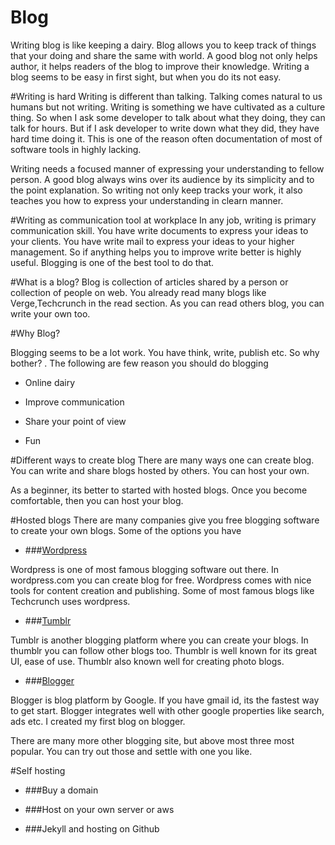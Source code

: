 # Blog

Writing blog is like keeping a dairy. Blog allows you to keep track of things that your doing and share the same with world. A good blog not only helps author, it helps readers of the blog to improve their knowledge. Writing a blog seems to be easy in first sight, but when you do its not easy.

#Writing is hard
Writing is different than talking. Talking comes natural to us humans but not writing. Writing is something we have cultivated as a culture thing. So when I ask some developer to talk about what they doing, they can talk for hours. But if I ask developer to write down what they did, they have hard time doing it. This is one of the reason often documentation of most of software tools in highly lacking.

Writing needs a focused manner of expressing your understanding to fellow person. A good blog always wins over its audience by its simplicity and to the point explanation. So writing not only keep tracks your work, it also teaches you how to express your understanding in clearn manner.

#Writing as communication tool at workplace
In any job, writing is primary communication skill. You have write documents to express your ideas to your clients. You have write mail to express your ideas to your higher management. So if anything helps you to improve write better is highly useful. Blogging is one of the best tool to do that.


#What is a blog?
Blog is collection of articles shared by a person or collection of people on web. You already read many blogs like Verge,Techcrunch in the read section. As you can read others blog, you can write your own too.

#Why Blog?

Blogging seems to be a lot work. You have think, write, publish etc. So why bother? . The following are few reason you should do blogging

* Online dairy

* Improve communication

* Share your point of view

* Fun

#Different ways to create blog
There are many ways one can create blog. You can write and share blogs hosted by others. You can host your own.

As a beginner, its better to started with hosted blogs. Once you become comfortable, then you can host your blog.

#Hosted blogs
There are many companies give you free blogging software to create your own blogs. Some of the options you have

* ###[Wordpress](https://wordpress.com/)

Wordpress is one of most famous blogging software out there. In wordpress.com you can create blog for free. Wordpress comes with nice tools for content creation and publishing. Some of most famous blogs like Techcrunch uses wordpress.

* ###[Tumblr](https://www.tumblr.com/)

Tumblr is another blogging platform where you can create your blogs. In thumblr you can follow other blogs too. Thumblr is well known for its great UI, ease of use. Thumblr also known well for creating photo blogs.

* ###[Blogger](www.blogger.com)

Blogger is blog platform by Google. If you have gmail id, its the fastest way to get start. Blogger integrates well with other google properties like search, ads etc. I created my first blog on blogger.

There are many more other blogging site, but above most three most popular. You can try out those and settle with one you like.


#Self hosting

* ###Buy a domain

* ###Host on your own server or aws

* ###Jekyll and hosting on Github









